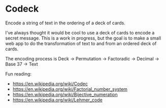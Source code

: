 # Codeck
Encode a string of text in the ordering of a deck of cards.

I've always thought it would be cool to use a deck of cards to encode a secret
message. This is a work in progress, but the goal is to make a small web app to
do the transformation of text to and from an ordered deck of cards.

The encoding process is
Deck -> Permutation -> Factoradic -> Decimal -> Base 37 -> Text

Fun reading:

* https://en.wikipedia.org/wiki/Codec
* https://en.wikipedia.org/wiki/Factorial_number_system
* https://en.wikipedia.org/wiki/Bijective_numeration
* https://en.wikipedia.org/wiki/Lehmer_code
